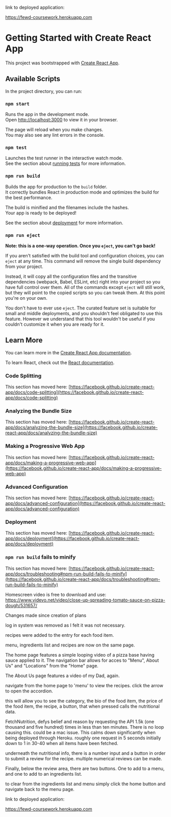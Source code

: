 link to deployed application:

https://fewd-coursework.herokuapp.com

# Getting Started with Create React App

This project was bootstrapped with [Create React App](https://github.com/facebook/create-react-app).

## Available Scripts

In the project directory, you can run:

### `npm start`

Runs the app in the development mode.\
Open [http://localhost:3000](http://localhost:3000) to view it in your browser.

The page will reload when you make changes.\
You may also see any lint errors in the console.

### `npm test`

Launches the test runner in the interactive watch mode.\
See the section about [running tests](https://facebook.github.io/create-react-app/docs/running-tests) for more information.

### `npm run build`

Builds the app for production to the `build` folder.\
It correctly bundles React in production mode and optimizes the build for the best performance.

The build is minified and the filenames include the hashes.\
Your app is ready to be deployed!

See the section about [deployment](https://facebook.github.io/create-react-app/docs/deployment) for more information.

### `npm run eject`

**Note: this is a one-way operation. Once you `eject`, you can't go back!**

If you aren't satisfied with the build tool and configuration choices, you can `eject` at any time. This command will remove the single build dependency from your project.

Instead, it will copy all the configuration files and the transitive dependencies (webpack, Babel, ESLint, etc) right into your project so you have full control over them. All of the commands except `eject` will still work, but they will point to the copied scripts so you can tweak them. At this point you're on your own.

You don't have to ever use `eject`. The curated feature set is suitable for small and middle deployments, and you shouldn't feel obligated to use this feature. However we understand that this tool wouldn't be useful if you couldn't customize it when you are ready for it.

## Learn More

You can learn more in the [Create React App documentation](https://facebook.github.io/create-react-app/docs/getting-started).

To learn React, check out the [React documentation](https://reactjs.org/).

### Code Splitting

This section has moved here: [https://facebook.github.io/create-react-app/docs/code-splitting](https://facebook.github.io/create-react-app/docs/code-splitting)

### Analyzing the Bundle Size

This section has moved here: [https://facebook.github.io/create-react-app/docs/analyzing-the-bundle-size](https://facebook.github.io/create-react-app/docs/analyzing-the-bundle-size)

### Making a Progressive Web App

This section has moved here: [https://facebook.github.io/create-react-app/docs/making-a-progressive-web-app](https://facebook.github.io/create-react-app/docs/making-a-progressive-web-app)

### Advanced Configuration

This section has moved here: [https://facebook.github.io/create-react-app/docs/advanced-configuration](https://facebook.github.io/create-react-app/docs/advanced-configuration)

### Deployment

This section has moved here: [https://facebook.github.io/create-react-app/docs/deployment](https://facebook.github.io/create-react-app/docs/deployment)

### `npm run build` fails to minify

This section has moved here: [https://facebook.github.io/create-react-app/docs/troubleshooting#npm-run-build-fails-to-minify](https://facebook.github.io/create-react-app/docs/troubleshooting#npm-run-build-fails-to-minify)

Homescreen video is free to download and use: https://www.videvo.net/video/close-up-spreading-tomato-sauce-on-pizza-dough/531657/

Changes made since creation of plans

log in system was removed as I felt it was not necessary.

recipes were added to the entry for each food item.

menu, ingredients list and recipes are now on the same page.

The home page features a simple looping video of a pizza base having sauce applied to it. The navigation bar allows for acces to "Menu", About Us" and "Locations" from the "Home" page.

The About Us page features a video of my Dad, again.

navigate from the home page to 'menu' to view the recipes. click the arrow to open the accordion.

this will allow you to see the category, the bio of the food item, the price of the food item, the recipe, a button, that when pressed calls the nutritional data.

FetchNutrition, defys belief and reason by requesting the API 1.5k (one thousand and five hundred) times in less than ten minutes. There is no loop causing this. could be a mac issue. This calms down significantly when being deployed through Heroku. roughly one request in 5 seconds initially down to 1 in 30-40 when all items have been fetched.

underneath the nutritional info, there is a number input and a button in order to submit a review for the recipe. multiple numerical reviews can be made.

Finally, below the review area, there are two buttons. One to add to a menu, and one to add to an ingredients list.

to clear from the ingredients list and menu simply click the home button and navigate back to the menu page.

link to deployed application:

https://fewd-coursework.herokuapp.com